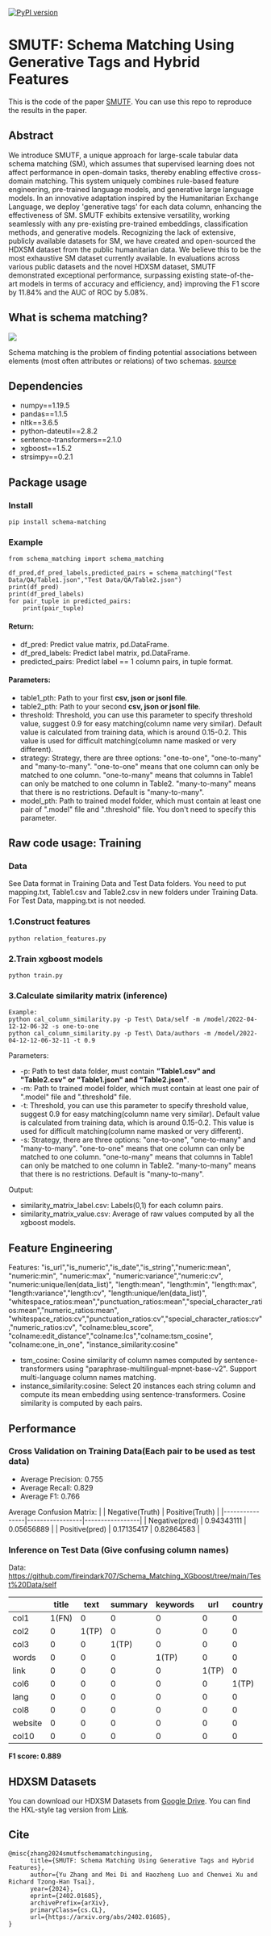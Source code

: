 [![PyPI version](https://badge.fury.io/py/schema-matching.svg)](https://pypi.org/project/schema-matching/) 



# SMUTF: Schema Matching Using Generative Tags and Hybrid Features
This is the code of the paper [SMUTF](https://arxiv.org/abs/2402.01685). You can use this repo to reproduce the results in the paper.

## Abstract
We introduce SMUTF, a unique approach for large-scale tabular data schema matching (SM), which assumes that supervised learning does not affect performance in open-domain tasks, thereby enabling effective cross-domain matching. This system uniquely combines rule-based feature engineering, pre-trained language models, and generative large language models. In an innovative adaptation inspired by the Humanitarian Exchange Language, we deploy 'generative tags' for each data column, enhancing the effectiveness of SM. SMUTF exhibits extensive versatility, working seamlessly with any pre-existing pre-trained embeddings, classification methods, and generative models.
Recognizing the lack of extensive, publicly available datasets for SM, we have created and open-sourced the HDXSM dataset from the public humanitarian data. We believe this to be the most exhaustive SM dataset currently available. In evaluations across various public datasets and the novel HDXSM dataset, SMUTF demonstrated exceptional performance, surpassing existing state-of-the-art models in terms of accuracy and efficiency, and} improving the F1 score by 11.84% and the AUC of ROC by 5.08%.

## What is schema matching?

![](https://media.springernature.com/lw785/springer-static/image/prt%3A978-0-387-39940-9%2F19/MediaObjects/978-0-387-39940-9_19_Part_Fig4-962_HTML.jpg)

Schema matching is the problem of finding potential associations between elements (most often attributes or relations) of two schemas. 
[source](https://link.springer.com/referenceworkentry/10.1007/978-3-319-77525-8_20)

## Dependencies

- numpy==1.19.5
- pandas==1.1.5
- nltk==3.6.5
- python-dateutil==2.8.2
- sentence-transformers==2.1.0
- xgboost==1.5.2
- strsimpy==0.2.1

## Package usage

### Install 

```
pip install schema-matching
```

### Example

```
from schema_matching import schema_matching

df_pred,df_pred_labels,predicted_pairs = schema_matching("Test Data/QA/Table1.json","Test Data/QA/Table2.json")
print(df_pred)
print(df_pred_labels)
for pair_tuple in predicted_pairs:
    print(pair_tuple)
```

#### Return:
- df_pred: Predict value matrix, pd.DataFrame.
- df_pred_labels: Predict label matrix, pd.DataFrame.
- predicted_pairs: Predict label == 1 column pairs, in tuple format.

#### Parameters:
- table1_pth: Path to your first **csv, json or jsonl file**.
- table2_pth: Path to your second **csv, json or jsonl file**.
- threshold: Threshold, you can use this parameter to specify threshold value, suggest 0.9 for easy matching(column name very similar). Default value is calculated from training data, which is around 0.15-0.2. This value is used for difficult matching(column name masked or very different).
- strategy: Strategy, there are three options: "one-to-one", "one-to-many" and "many-to-many". "one-to-one" means that one column can only be matched to one column. "one-to-many" means that columns in Table1 can only be matched to one column in Table2. "many-to-many" means that there is no restrictions. Default is "many-to-many".
- model_pth: Path to trained model folder, which must contain at least one pair of ".model" file and ".threshold" file. You don't need to specify this parameter.

## Raw code usage: Training

### Data

See Data format in Training Data and Test Data folders. You need to put mapping.txt, Table1.csv and Table2.csv in new folders under Training Data. For Test Data, mapping.txt is not needed.

### 1.Construct features
```
python relation_features.py
```
### 2.Train xgboost models
```
python train.py
```
### 3.Calculate similarity matrix (inference)
```
Example: 
python cal_column_similarity.py -p Test\ Data/self -m /model/2022-04-12-12-06-32 -s one-to-one
python cal_column_similarity.py -p Test\ Data/authors -m /model/2022-04-12-12-06-32-11 -t 0.9
```
Parameters:
- -p: Path to test data folder, must contain **"Table1.csv" and "Table2.csv" or "Table1.json" and "Table2.json"**.
- -m: Path to trained model folder, which must contain at least one pair of ".model" file and ".threshold" file.
- -t: Threshold, you can use this parameter to specify threshold value, suggest 0.9 for easy matching(column name very similar). Default value is calculated from training data, which is around 0.15-0.2. This value is used for difficult matching(column name masked or very different).
- -s: Strategy, there are three options: "one-to-one", "one-to-many" and "many-to-many". "one-to-one" means that one column can only be matched to one column. "one-to-many" means that columns in Table1 can only be matched to one column in Table2. "many-to-many" means that there is no restrictions. Default is "many-to-many".

Output:

- similarity_matrix_label.csv: Labels(0,1) for each column pairs.
- similarity_matrix_value.csv: Average of raw values computed by all the xgboost models.

## Feature Engineering

Features: "is_url","is_numeric","is_date","is_string","numeric:mean", "numeric:min", "numeric:max", "numeric:variance","numeric:cv", "numeric:unique/len(data_list)", "length:mean", "length:min", "length:max", "length:variance","length:cv", "length:unique/len(data_list)", "whitespace_ratios:mean","punctuation_ratios:mean","special_character_ratios:mean","numeric_ratios:mean", "whitespace_ratios:cv","punctuation_ratios:cv","special_character_ratios:cv","numeric_ratios:cv", "colname:bleu_score", "colname:edit_distance","colname:lcs","colname:tsm_cosine", "colname:one_in_one", "instance_similarity:cosine"

- tsm_cosine: Cosine similarity of column names computed by sentence-transformers using "paraphrase-multilingual-mpnet-base-v2". Support multi-language column names matching.
- instance_similarity:cosine: Select 20 instances each string column and compute its mean embedding using sentence-transformers. Cosine similarity is computed by each pairs. 

## Performance

### Cross Validation on Training Data(Each pair to be used as test data)

- Average Precision: 0.755
- Average Recall: 0.829
- Average F1: 0.766

Average Confusion Matrix:
|                | Negative(Truth) | Positive(Truth) |
|----------------|-----------------|-----------------|
| Negative(pred) | 0.94343111      | 0.05656889      |
| Positive(pred) | 0.17135417       | 0.82864583       |

### Inference on Test Data (Give confusing column names)

Data: https://github.com/fireindark707/Schema_Matching_XGboost/tree/main/Test%20Data/self

|         | title      | text       | summary    | keywords   | url        | country    | language   | domain     | name  | timestamp  |
|---------|------------|------------|------------|------------|------------|------------|------------|------------|-------|------------|
| col1    | 1(FN) | 0  | 0          | 0          | 0          | 0          | 0          | 0          | 0     | 0          |
| col2    | 0          | 1(TP) | 0  | 0          | 0          | 0          | 0          | 0          | 0     | 0          |
| col3    | 0          | 0          | 1(TP) | 0          | 0          | 0          | 0          | 0          | 0     | 0          |
| words   | 0          | 0          | 0          | 1(TP) | 0          | 0          | 0          | 0          | 0     | 0          |
| link    | 0          | 0          | 0          | 0          | 1(TP) | 0          | 0          | 0          | 0     | 0          |
| col6    | 0          | 0          | 0          | 0          | 0          | 1(TP) | 0          | 0          | 0     | 0          |
| lang    | 0          | 0          | 0          | 0          | 0          | 0          | 1(TP) | 0          | 0     | 0          |
| col8    | 0          | 0          | 0          | 0          | 0          | 0          | 0          | 1(TP) | 0     | 0          |
| website | 0          | 0          | 0          | 0          | 0          | 0          | 0          | 0          | 0(FN) | 0          |
| col10   | 0          | 0          | 0          | 0          | 0          | 0          | 0          | 0          | 0     | 1(TP) |

**F1 score: 0.889**

## HDXSM Datasets
You can download our HDXSM Datasets from [Google Drive](https://drive.google.com/file/d/1xgK0MyZwlekoHp9OtLy28eccOx59NC0W/view?usp=sharing). You can find the HXL-style tag version from [Link](https://github.com/fireindark707/Python-Schema-Matching/tree/hxl_tag).



## Cite
```
@misc{zhang2024smutfschemamatchingusing,
      title={SMUTF: Schema Matching Using Generative Tags and Hybrid Features}, 
      author={Yu Zhang and Mei Di and Haozheng Luo and Chenwei Xu and Richard Tzong-Han Tsai},
      year={2024},
      eprint={2402.01685},
      archivePrefix={arXiv},
      primaryClass={cs.CL},
      url={https://arxiv.org/abs/2402.01685}, 
}
```
